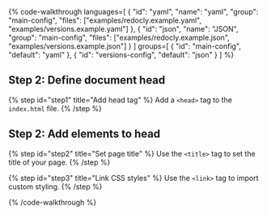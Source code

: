 <!-- ...other markup... -->
{% code-walkthrough
  languages=[
    {
      "id": "yaml",
      "name": "yaml",
      "group": "main-config",
      "files": ["examples/redocly.example.yaml", "examples/versions.example.yaml"]
    },
    {
      "id": "json",
      "name": "JSON",
      "group": "main-config",
      "files": ["examples/redocly.example.json", "examples/versions.example.json"]
    }
  ]
  groups=[
    {
      "id": "main-config",
      "default": "yaml"
    },
    {
      "id": "versions-config",
      "default": "json"
    }
  ]
%}
  
  ## Step 2: Define document head

  {% step id="step1" title="Add head tag" %}
    Add a `<head>` tag to the `index.html` file.
  {% /step %}

  ## Step 2: Add elements to head

  {% step id="step2" title="Set page title" %}
    Use the `<title>` tag to set the title of your page.
  {% /step %}

  {% step id="step3" title="Link CSS styles" %}
    Use the `<link>` tag to import custom styling.
  {% /step %}

{% /code-walkthrough %}